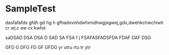 # SampleTest
dasfafafds
gfdh
gd
hg
h
gfhadxvnhdwfxmdhwgjxgwej,gdx,dwehkchwchiwlr
cr
wj.c
ew
cx
kwhd

saDSAD
DSA
DSA
D
SAD
SA
FSA
f
j
FSAFASFADSFDA
FDAF
DAF
DSG

GFD
G
DFG
FD
GF
GFDG
yr
utru
rtu
tr
ytr
